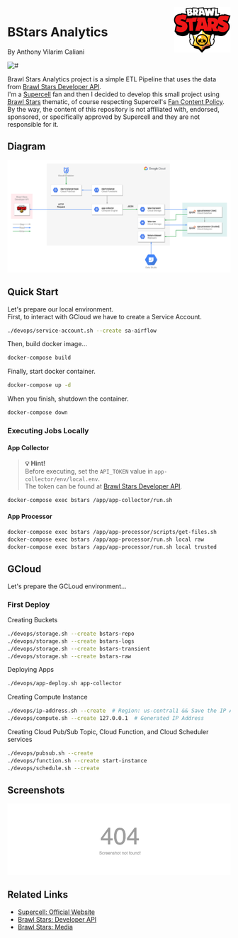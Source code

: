 <img src=".docs/brawlstars.jpg" width="128px" align="right"/>

# BStars Analytics
By Anthony Vilarim Caliani

![#](https://img.shields.io/badge/licence-MIT-lightseagreen.svg)

Brawl Stars Analytics project is a simple ETL Pipeline that uses the data from [Brawl Stars Developer API](https://developer.brawlstars.com/).<br>
I'm a [Supercell](https://supercell.com/en/) fan and then I decided to develop this small project using [Brawl Stars](https://supercell.com/en/games/brawlstars/) thematic, of course respecting Supercell's [Fan Content Policy](http://www.supercell.com/fan-content-policy). By the way, the content of this repository is not affiliated with, endorsed, sponsored, or specifically approved by Supercell and they are not responsible for it.<br>


## Diagram
![diagram](.docs/diagram.png)


## Quick Start
Let's prepare our local environment.  
First, to interact with GCloud we have to create a Service Account.
```bash
./devops/service-account.sh --create sa-airflow
```

Then, build docker image...
```bash
docker-compose build
```

Finally, start docker container.
```bash
docker-compose up -d
```

When you finish, shutdown the container.
```bash
docker-compose down
```

### Executing Jobs Locally

#### App Collector
> **💡 Hint!**<br>
> Before executing, set the `API_TOKEN` value in `app-collector/env/local.env`.<br>
> The token can be found at [Brawl Stars Developer API](https://developer.brawlstars.com/).
```bash
docker-compose exec bstars /app/app-collector/run.sh
```

#### App Processor
```bash
docker-compose exec bstars /app/app-processor/scripts/get-files.sh
docker-compose exec bstars /app/app-processor/run.sh local raw
docker-compose exec bstars /app/app-processor/run.sh local trusted
```


## GCloud
Let's prepare the GCLoud environment...

### First Deploy

Creating Buckets
```bash
./devops/storage.sh --create bstars-repo
./devops/storage.sh --create bstars-logs
./devops/storage.sh --create bstars-transient
./devops/storage.sh --create bstars-raw
```

Deploying Apps
```bash
./devops/app-deploy.sh app-collector
```

Creating Compute Instance
```bash
./devops/ip-address.sh --create  # Region: us-central1 && Save the IP Address
./devops/compute.sh --create 127.0.0.1  # Generated IP Address
```

Creating Cloud Pub/Sub Topic, Cloud Function, and Cloud Scheduler services
```bash
./devops/pubsub.sh --create
./devops/function.sh --create start-instance
./devops/schedule.sh --create
```


## Screenshots
![screenshot](.docs/screenshot.png)


## Related Links
- [Supercell: Official Website](https://supercell.com/en/)
- [Brawl Stars: Developer API](https://developer.brawlstars.com/)
- [Brawl Stars: Media](https://supercell.com/en/for-media/)

